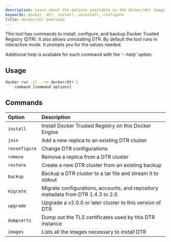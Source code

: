 ```yaml
---
description: Learn about the options available on the docker/dtr image.
keywords: docker, dtr, install, uninstall, configure
title: docker/dtr overview
---
```

This tool has commands to install, configure, and backup Docker Trusted Registry (DTR). It also allows uninstalling DTR. By default the tool runs in interactive mode. It prompts you for the values needed.

Additional help is available for each command with the '--help' option.

## Usage

```bash
docker run -it --rm docker/dtr \
    command [command options]
```

## Commands

| Option        | Description                                                                     |
|:------------- |:------------------------------------------------------------------------------- |
| `install`     | Install Docker Trusted Registry on this Docker Engine                           |
| `join`        | Add a new replica to an existing DTR cluster                                    |
| `reconfigure` | Change DTR configurations                                                       |
| `remove`      | Remove a replica from a DTR cluster                                             |
| `restore`     | Create a new DTR cluster from an existing backup                                |
| `backup`      | Backup a DTR cluster to a tar file and stream it to stdout                      |
| `migrate`     | Migrate configurations, accounts, and repository metadata from DTR 1.4.3 to 2.0 |
| `upgrade`     | Upgrade a v2.0.0 or later cluster to this version of DTR                        |
| `dumpcerts`   | Dump out the TLS certificates used by this DTR instance                         |
| `images`      | Lists all the images necessary to install DTR                                   |